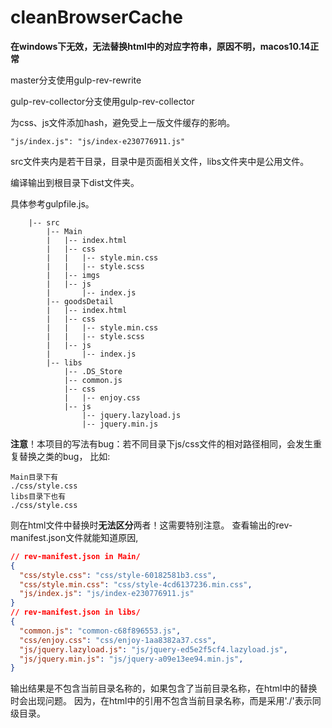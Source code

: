 # cleanBrowserCache
**在windows下无效，无法替换html中的对应字符串，原因不明，macos10.14正常**

master分支使用gulp-rev-rewrite

gulp-rev-collector分支使用gulp-rev-collector

为css、js文件添加hash，避免受上一版文件缓存的影响。
```
"js/index.js": "js/index-e230776911.js"
```

src文件夹内是若干目录，目录中是页面相关文件，libs文件夹中是公用文件。

编译输出到根目录下dist文件夹。

具体参考gulpfile.js。

```
    |-- src
        |-- Main
        |   |-- index.html
        |   |-- css
        |   |   |-- style.min.css
        |   |   |-- style.scss
        |   |-- imgs
        |   |-- js
        |       |-- index.js
        |-- goodsDetail
        |   |-- index.html
        |   |-- css
        |   |   |-- style.min.css
        |   |   |-- style.scss
        |   |-- js
        |       |-- index.js
        |-- libs
            |-- .DS_Store
            |-- common.js
            |-- css
            |   |-- enjoy.css
            |-- js
                |-- jquery.lazyload.js
                |-- jquery.min.js
```

**注意**！本项目的写法有bug：若不同目录下js/css文件的相对路径相同，会发生重复替换之类的bug，
比如:

```
Main目录下有
./css/style.css
libs目录下也有
./css/style.css
```

则在html文件中替换时**无法区分**两者！这需要特别注意。
查看输出的rev-manifest.json文件就能知道原因,

```json
// rev-manifest.json in Main/
{
  "css/style.css": "css/style-60182581b3.css",
  "css/style.min.css": "css/style-4cd6137236.min.css",
  "js/index.js": "js/index-e230776911.js"
}
// rev-manifest.json in libs/
{
  "common.js": "common-c68f896553.js",
  "css/enjoy.css": "css/enjoy-1aa8382a37.css",
  "js/jquery.lazyload.js": "js/jquery-ed5e2f5cf4.lazyload.js",
  "js/jquery.min.js": "js/jquery-a09e13ee94.min.js",
}
```

输出结果是不包含当前目录名称的，如果包含了当前目录名称，在html中的替换时会出现问题。
因为，在html中的引用不包含当前目录名称，而是采用'./'表示同级目录。
